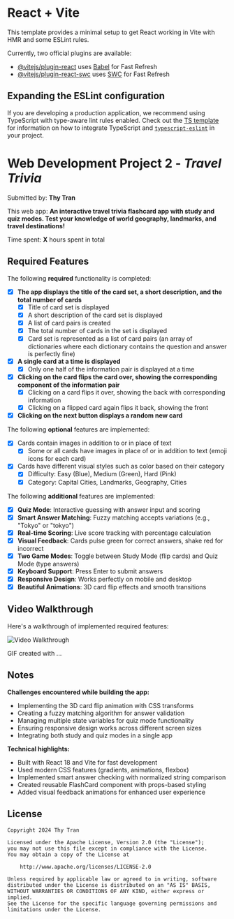 # React + Vite

This template provides a minimal setup to get React working in Vite with HMR and some ESLint rules.

Currently, two official plugins are available:

- [@vitejs/plugin-react](https://github.com/vitejs/vite-plugin-react/blob/main/packages/plugin-react) uses [Babel](https://babeljs.io/) for Fast Refresh
- [@vitejs/plugin-react-swc](https://github.com/vitejs/vite-plugin-react/blob/main/packages/plugin-react-swc) uses [SWC](https://swc.rs/) for Fast Refresh

## Expanding the ESLint configuration

If you are developing a production application, we recommend using TypeScript with type-aware lint rules enabled. Check out the [TS template](https://github.com/vitejs/vite/tree/main/packages/create-vite/template-react-ts) for information on how to integrate TypeScript and [`typescript-eslint`](https://typescript-eslint.io) in your project.

# Web Development Project 2 - *Travel Trivia*

Submitted by: **Thy Tran**

This web app: **An interactive travel trivia flashcard app with study and quiz modes. Test your knowledge of world geography, landmarks, and travel destinations!**

Time spent: **X** hours spent in total

## Required Features

The following **required** functionality is completed:

- [x] **The app displays the title of the card set, a short description, and the total number of cards**
  - [x] Title of card set is displayed 
  - [x] A short description of the card set is displayed 
  - [x] A list of card pairs is created
  - [x] The total number of cards in the set is displayed 
  - [x] Card set is represented as a list of card pairs (an array of dictionaries where each dictionary contains the question and answer is perfectly fine)
- [x] **A single card at a time is displayed**
  - [x] Only one half of the information pair is displayed at a time
- [x] **Clicking on the card flips the card over, showing the corresponding component of the information pair**
  - [x] Clicking on a card flips it over, showing the back with corresponding information 
  - [x] Clicking on a flipped card again flips it back, showing the front
- [x] **Clicking on the next button displays a random new card**

The following **optional** features are implemented:

- [x] Cards contain images in addition to or in place of text
  - [x] Some or all cards have images in place of or in addition to text (emoji icons for each card)
- [x] Cards have different visual styles such as color based on their category
  - [x] Difficulty: Easy (Blue), Medium (Green), Hard (Pink)
  - [x] Category: Capital Cities, Landmarks, Geography, Cities

The following **additional** features are implemented:

* [x] **Quiz Mode**: Interactive guessing with answer input and scoring
* [x] **Smart Answer Matching**: Fuzzy matching accepts variations (e.g., "Tokyo" or "tokyo")
* [x] **Real-time Scoring**: Live score tracking with percentage calculation
* [x] **Visual Feedback**: Cards pulse green for correct answers, shake red for incorrect
* [x] **Two Game Modes**: Toggle between Study Mode (flip cards) and Quiz Mode (type answers)
* [x] **Keyboard Support**: Press Enter to submit answers
* [x] **Responsive Design**: Works perfectly on mobile and desktop
* [x] **Beautiful Animations**: 3D card flip effects and smooth transitions

## Video Walkthrough

Here's a walkthrough of implemented required features:

<img src='http://i.imgur.com/link/to/your/gif/file.gif' title='Video Walkthrough' width='' alt='Video Walkthrough' />

<!-- Replace this with whatever GIF tool you used! -->
GIF created with ...  
<!-- Recommended tools:
[Kap](https://getkap.co/) for macOS
[ScreenToGif](https://www.screentogif.com/) for Windows
[peek](https://github.com/phw/peek) for Linux. -->

## Notes

**Challenges encountered while building the app:**
- Implementing the 3D card flip animation with CSS transforms
- Creating a fuzzy matching algorithm for answer validation
- Managing multiple state variables for quiz mode functionality
- Ensuring responsive design works across different screen sizes
- Integrating both study and quiz modes in a single app

**Technical highlights:**
- Built with React 18 and Vite for fast development
- Used modern CSS features (gradients, animations, flexbox)
- Implemented smart answer checking with normalized string comparison
- Created reusable FlashCard component with props-based styling
- Added visual feedback animations for enhanced user experience

## License

    Copyright 2024 Thy Tran

    Licensed under the Apache License, Version 2.0 (the "License");
    you may not use this file except in compliance with the License.
    You may obtain a copy of the License at

        http://www.apache.org/licenses/LICENSE-2.0

    Unless required by applicable law or agreed to in writing, software
    distributed under the License is distributed on an "AS IS" BASIS,
    WITHOUT WARRANTIES OR CONDITIONS OF ANY KIND, either express or implied.
    See the License for the specific language governing permissions and
    limitations under the License.
